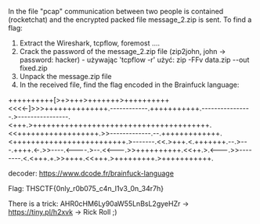 In the file "pcap" communication between two people is contained (rocketchat) and the encrypted packed file message_2.zip is sent.
To find a flag:
1. Extract the Wireshark, tcpflow, foremost ....
2. Crack the password of the message_2.zip file (zip2john, john -> password: hacker) - używając 'tcpflow -r' użyć: zip -FFv data.zip --out fixed.zip
3. Unpack the message.zip file
4. In the received file, find the flag encoded in the Brainfuck language:

++++++++++[>+>+++>+++++++>++++++++++<<<<-]>>>++++++++++++++.------------.+++++++++++.----------------.>----------------.<+++.>+++++++++++++++++++++++++++++++++++++++.<<++++++++++++++++++.>>-------------.--.+++++++++++++.<+++++++++++++++++++++++++.>-------.<<.>+++.<.+++++++.--.>---.++++.<-.>>----.<----.>--.<<---.>>++++++++++.<<++.>.<---.>>--------.<.<+++.+.>>++++.<<+++.>+++++++++.>+++++++++++.

decoder: https://www.dcode.fr/brainfuck-language

Flag: THSCTF{0nly_r0b075_c4n_l1v3_0n_34r7h}

There is a trick:
AHR0cHM6Ly90aW55LnBsL2gyeHZr -> https://tiny.pl/h2xvk -> Rick Roll ;)
